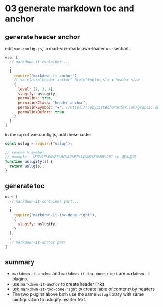 # 03 generate markdown toc and anchor

## generate header anchor

edit `vue.config.js`, in mad-vue-markdown-loader `use` section.

```js
use: [
  // markdown-it-container ...
  ,
  [
    require("markdown-it-anchor"),
    // <a class="header-anchor" href="#options"> ◈ header </a>
    {
      level: [2, 3, 4],
      slugify: uslugify,
      permalink: true,
      permalinkClass: "header-anchor",
      permalinkSymbol: "◈", //https://copypastecharacter.com/graphic-shapes
      permalinkBefore: true
    }
  ]
]
```
in the top of vue.config.js, add these code:
```js
const uslug = require("uslug");

// remove % symbol
// example： %E5%9F%BA%E6%9C%AC%E7%94%A8%E6%B3%951 to 基本用法
function uslugify(s) {
  return uslug(s);
}
```

## generate toc
```js
use: [
  // markdown-it-container part...
  ,
  [
    require("markdown-it-toc-done-right"),
    {
      slugify: uslugify,
    }
  ],
  ,
  // markdown-it-anchor part
]
```

## summary
- `markdown-it-anchor` and `markdown-it-toc-done-right` are `markdown-it`
  plugins.
- use `markdown-it-anchor` to create header links
- use `markdown-it-toc-done-right` to create table of contents by headers
- The two plugins above both use the same `uslug` library with same
  configuration to uslugify header text.
